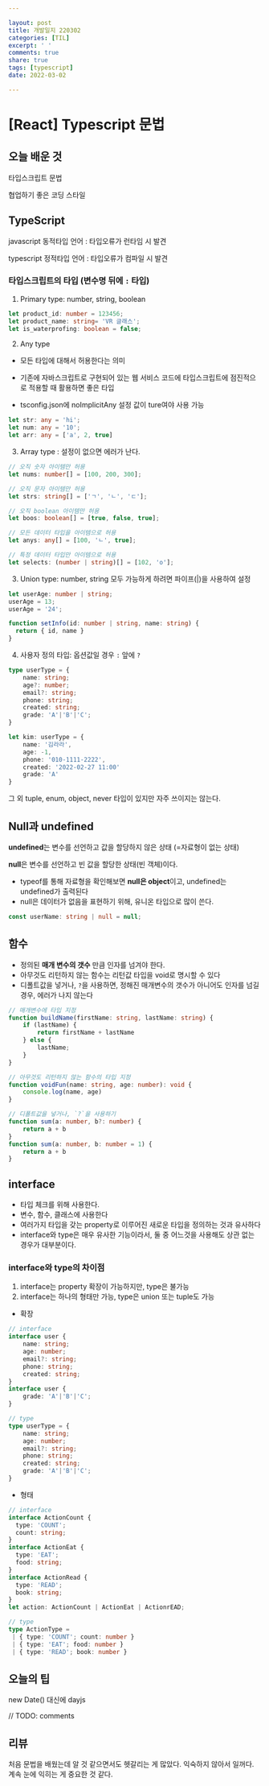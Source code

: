 ```yaml
---

layout: post
title: 개발일지 220302
categories: [TIL]
excerpt: ' '
comments: true
share: true
tags: [typescript]
date: 2022-03-02

---
```


# [React] Typescript 문법

## 오늘 배운 것

타입스크립트 문법

협업하기 좋은 코딩 스타일

## TypeScript

javascript 동적타입 언어 : 타입오류가 런타임 시 발견

typescript 정적타입 언어 : 타입오류가 컴파일 시 발견

### **타입스크립트의 타입** (변수명 뒤에 `:` 타입)

1. Primary type: number, string, boolean

```typescript
let product_id: number = 123456;
let product_name: string= 'VR 글래스';
let is_waterprofing: boolean = false;
```



2. Any type

- 모든 타입에 대해서 허용한다는 의미

- 기존에 자바스크립트로 구현되어 있는 웹 서비스 코드에 타입스크립트에 점진적으로 적용할 때 활용하면 좋은 타입

- tsconfig.json에 noImplicitAny 설정 값이 ture여야 사용 가능

```typescript
let str: any = 'hi';
let num: any = '10';
let arr: any = ['a', 2, true]
```



3. Array type : 설정이 없으면 에러가 난다. 

```typescript
// 오직 숫자 아이템만 허용
let nums: number[] = [100, 200, 300];

// 오직 문자 아이템만 허용
let strs: string[] = ['ㄱ', 'ㄴ', 'ㄷ'];

// 오직 boolean 아이템만 허용
let boos: boolean[] = [true, false, true];

// 모든 데이터 타입을 아이템으로 허용
let anys: any[] = [100, 'ㄴ', true];

// 특정 데이터 타입만 아이템으로 허용
let selects: (number | string)[] = [102, 'o'];
```



3. Union type:  number, string 모두 가능하게 하려면 파이프(|)을 사용하여 설정 

```typescript
let userAge: number | string;
userAge = 13;
userAge = '24';

function setInfo(id: number | string, name: string) {
  return { id, name }
}
```



4. 사용자 정의 타입: 옵션값일 경우 `:` 앞에 `?`

```typescript
type userType = {
    name: string;
    age?: number;
    email?: string;
    phone: string;
    created: string;
    grade: 'A'|'B'|'C';
}

let kim: userType = {
    name: '김라라',
    age: -1,
    phone: '010-1111-2222',
    created: '2022-02-27 11:00'
    grade: 'A'
}
```

그 외 tuple, enum, object, never 타입이 있지만 자주 쓰이지는 않는다.



## Null과 undefined

**undefined**는 변수를 선언하고 값을 할당하지 않은 상태 (=자료형이 없는 상태)

**null**은 변수를 선언하고 빈 값을 할당한 상태(빈 객체)이다.

- typeof를 통해 자료형을 확인해보면 **null은 object**이고, undefined는 undefined가 출력된다
- null은 데이터가 없음을 표현하기 위해, 유니온 타입으로 많이 쓴다.

```typescript
const userName: string | null = null;
```



## 함수

- 정의된 **매개 변수의 갯수** 만큼 인자를 넘겨야 한다.
- 아무것도 리턴하지 않는 함수는 리턴값 타입을 void로 명시할 수 있다
- 디폴트값을 넣거나, `?`을 사용하면, 정해진 매개변수의 갯수가 아니어도 인자를 넘길 경우, 에러가 나지 않는다

```typescript
// 매개변수에 타입 지정
function buildName(firstName: string, lastName: string) {
    if (lastName) {
        return firstName + lastName
    } else {
        lastName;
    }
}

// 아무것도 리턴하지 않는 함수의 타입 지정
function voidFun(name: string, age: number): void {
    console.log(name, age)
}

// 디폴트값을 넣거나, `?`을 사용하기
function sum(a: number, b?: number) {
    return a + b 
}
function sum(a: number, b: number = 1) {
    return a + b 
}
```



## interface

- 타입 체크를 위해 사용한다.
- 변수, 함수, 클래스에 사용한다
- 여러가지 타입을 갖는 property로 이루어진 새로운 타입을 정의하는 것과 유사하다
- interface와 type은 매우 유사한 기능이라서, 둘 중 어느것을 사용해도 상관 없는 경우가 대부분이다.

### **interface와 type의 차이점**

1) interface는 property 확장이 가능하지만, type은 불가능
2) interface는 하나의 형태만 가능, type은 union 또는 tuple도 가능

- 확장

```typescript
// interface
interface user {
    name: string;
    age: number;
    email?: string;
    phone: string;
    created: string;
}
interface user {
    grade: 'A'|'B'|'C';
}

// type
type userType = {
    name: string;
    age: number;
    email?: string;
    phone: string;
    created: string;
    grade: 'A'|'B'|'C';
}
```

- 형태

```typescript
// interface
interface ActionCount {
  type: 'COUNT';
  count: string;
}
interface ActionEat {
  type: 'EAT';
  food: string;
}
interface ActionRead {
  type: 'READ';
  book: string;
}
let action: ActionCount | ActionEat | ActionrEAD;

// type
type ActionType =
 | { type: 'COUNT'; count: number }
 | { type: 'EAT'; food: number }
 | { type: 'READ'; book: number }
```



## 오늘의 팁

new Date() 대신에 dayjs

// TODO: comments

## 리뷰

처음 문법을 배웠는데 알 것 같으면서도 헷갈리는 게 많았다. 익숙하지 않아서 일꺼다. 계속 눈에 익히는 게 중요한 것 같다. 
